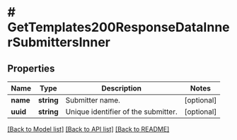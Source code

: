 # # GetTemplates200ResponseDataInnerSubmittersInner

## Properties

Name | Type | Description | Notes
------------ | ------------- | ------------- | -------------
**name** | **string** | Submitter name. | [optional]
**uuid** | **string** | Unique identifier of the submitter. | [optional]

[[Back to Model list]](../../README.md#models) [[Back to API list]](../../README.md#endpoints) [[Back to README]](../../README.md)
